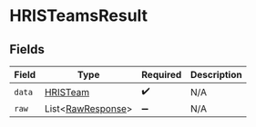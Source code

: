 # HRISTeamsResult


## Fields

| Field                                                        | Type                                                         | Required                                                     | Description                                                  |
| ------------------------------------------------------------ | ------------------------------------------------------------ | ------------------------------------------------------------ | ------------------------------------------------------------ |
| `data`                                                       | [HRISTeam](../../models/components/HRISTeam.md)              | :heavy_check_mark:                                           | N/A                                                          |
| `raw`                                                        | List\<[RawResponse](../../models/components/RawResponse.md)> | :heavy_minus_sign:                                           | N/A                                                          |